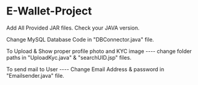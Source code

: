 # E-Wallet-Project

Add All Provided JAR files.
Check your JAVA version.

Change MySQL Database Code in "DBConnector.java" file.

To Upload & Show proper profile photo and KYC image ----
change folder paths in "UploadKyc.java" & "searchUID.jsp" files.


To send mail to User ----
Change Email Address & password in "Emailsender.java" file.
